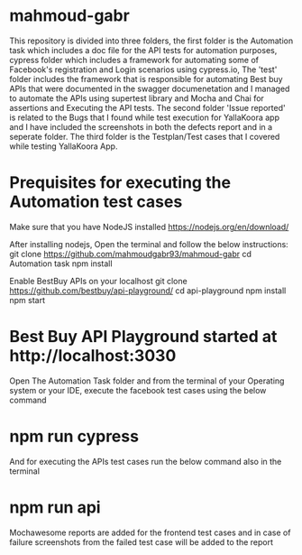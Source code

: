 # mahmoud-gabr
This repository is divided into three folders, the first folder is the Automation task which includes a doc file for the API tests for automation purposes, cypress folder which includes a framework for automating some of Facebook's registration and Login scenarios using cypress.io, The 'test' folder includes the framework that is responsible for automating Best buy APIs that were documented in the swagger documenetation and I managed to automate the APIs using supertest library and Mocha and Chai for assertions and Executing the API tests. The second folder 'Issue reported' is related to the Bugs that I found while test execution for YallaKoora app and I have included the screenshots in both the defects report and in a seperate folder. The third folder is the Testplan/Test cases that I covered while testing YallaKoora App.


# Prequisites for executing the Automation test cases
Make sure that you have NodeJS installed https://nodejs.org/en/download/

After installing nodejs, Open the terminal and follow the below instructions:
git clone https://github.com/mahmoudgabr93/mahmoud-gabr
cd Automation task
npm install

Enable BestBuy APIs on your localhost 
git clone https://github.com/bestbuy/api-playground/
cd api-playground
npm install
npm start
# Best Buy API Playground started at http://localhost:3030

Open The Automation Task folder and from the terminal of your Operating system or your IDE, execute the facebook test cases using the below command

# npm run cypress

And for executing the APIs test cases run the below command also in the terminal

# npm run api

Mochawesome reports are added for the frontend test cases and in case of failure screenshots from the failed test case will be added to the report
